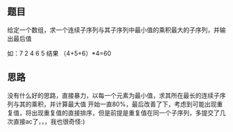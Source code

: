 ## 题目
给定一个数组，求一个连续子序列与其子序列中最小值的乘积最大的子序列，并输出最后值

如：7 2 4 6 5
结果 （4+5+6）*4=60
## 思路
没有什么好的思路，直接暴力，以每一个元素为最小值，求其所在最长的连续子序列与其的乘积，并计算最大值
开始一直80%，最后改善了下，考虑到可能出现重复值，将出现重复值的直接排序，但是前提是重复值在同一个子序列，多提交了几次直接ac了，，，我也很奇怪:)
